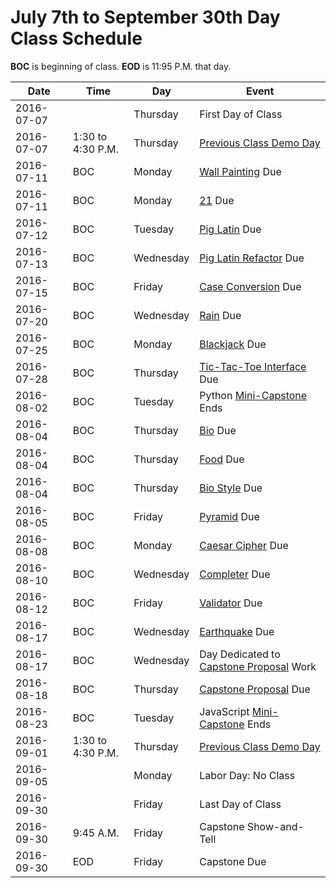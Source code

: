# July 7th to September 30th Day Class Schedule

**BOC** is beginning of class.
**EOD** is 11:95 P.M. that day.

| Date | Time | Day | Event |
| ---- | ---- | --- | ----- |
| 2016-07-07 | | Thursday | First Day of Class |
| 2016-07-07 | 1:30 to 4:30 P.M. | Thursday | [Previous Class Demo Day](https://www.eventbrite.com/e/pdx-code-guild-summer-graduation-demo-reception-tickets-26206767146) |
| 2016-07-11 | BOC | Monday | [Wall Painting](/practice/wall-painting.md) Due |
| 2016-07-11 | BOC | Monday | [21](/practice/21.md) Due |
| 2016-07-12 | BOC | Tuesday | [Pig Latin](/practice/pig-latin.md) Due |
| 2016-07-13 | BOC | Wednesday | [Pig Latin Refactor](/practice/pig-latin-func.md) Due |
| 2016-07-15 | BOC | Friday | [Case Conversion](/practice/case.md) Due |
| 2016-07-20 | BOC | Wednesday | [Rain](/practice/rain.md) Due |
| 2016-07-25 | BOC | Monday | [Blackjack](/practice/blackjack.md) Due |
| 2016-07-28 | BOC | Thursday | [Tic-Tac-Toe Interface](/practice/ttt-interface.md) Due |
| 2016-08-02 | BOC | Tuesday | Python [Mini-Capstone](/practice/mini-capstone.md) Ends |
| 2016-08-04 | BOC | Thursday | [Bio](/practice/bio.md) Due |
| 2016-08-04 | BOC | Thursday | [Food](/practice/food.md) Due |
| 2016-08-04 | BOC | Thursday | [Bio Style](/practice/bio-style.md) Due |
| 2016-08-05 | BOC | Friday | [Pyramid](/practice/pyramid.md) Due |
| 2016-08-08 | BOC | Monday | [Caesar Cipher](/practice/caesar.md) Due |
| 2016-08-10 | BOC | Wednesday | [Completer](/practice/completer.md) Due |
| 2016-08-12 | BOC | Friday | [Validator](/practice/validator.md) Due |
| 2016-08-17 | BOC | Wednesday | [Earthquake](/practice/earthquake.md) Due |
| 2016-08-17 | BOC | Wednesday | Day Dedicated to [Capstone Proposal](/notes/capstone-proposal.md) Work |
| 2016-08-18 | BOC | Thursday | [Capstone Proposal](/notes/capstone-proposal.md) Due |
| 2016-08-23 | BOC | Tuesday | JavaScript [Mini-Capstone](/practice/mini-capstone.md) Ends |
| 2016-09-01 | 1:30 to 4:30 P.M. | Thursday | [Previous Class Demo Day](https://www.eventbrite.com/e/pdx-code-guild-3rd-anniversary-party-tickets-27184728254) |
| 2016-09-05 | | Monday | Labor Day: No Class |
| 2016-09-30 | | Friday | Last Day of Class |
| 2016-09-30 | 9:45 A.M. | Friday | Capstone Show-and-Tell |
| 2016-09-30 | EOD | Friday | Capstone Due |
